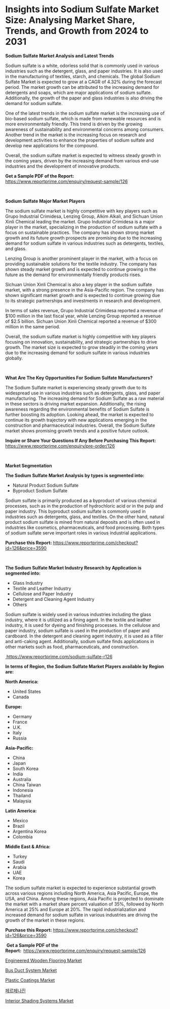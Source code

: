 <p><h1>Insights into Sodium Sulfate Market Size: Analysing Market Share, Trends, and Growth from 2024 to 2031</h1></p><p><strong>Sodium Sulfate Market Analysis and Latest Trends</strong></p>
<p><p>Sodium sulfate is a white, odorless solid that is commonly used in various industries such as the detergent, glass, and paper industries. It is also used in the manufacturing of textiles, starch, and chemicals. The global Sodium Sulfate Market is expected to grow at a CAGR of 4.32% during the forecast period. The market growth can be attributed to the increasing demand for detergents and soaps, which are major applications of sodium sulfate. Additionally, the growth of the paper and glass industries is also driving the demand for sodium sulfate.</p><p>One of the latest trends in the sodium sulfate market is the increasing use of bio-based sodium sulfate, which is made from renewable resources and is more environmentally friendly. This trend is driven by the growing awareness of sustainability and environmental concerns among consumers. Another trend in the market is the increasing focus on research and development activities to enhance the properties of sodium sulfate and develop new applications for the compound.</p><p>Overall, the sodium sulfate market is expected to witness steady growth in the coming years, driven by the increasing demand from various end-use industries and the development of innovative products.</p></p>
<p><strong>Get a Sample PDF of the Report:&nbsp;</strong> <a href="https://www.reportprime.com/enquiry/request-sample/126">https://www.reportprime.com/enquiry/request-sample/126</a></p>
<p>&nbsp;</p>
<p><strong>Sodium Sulfate Major Market Players</strong></p>
<p><p>The sodium sulfate market is highly competitive with key players such as Grupo Industrial Crimidesa, Lenzing Group, Alkim Alkali, and Sichuan Union Xinli Chemical leading the market. Grupo Industrial Crimidesa is a major player in the market, specializing in the production of sodium sulfate with a focus on sustainable practices. The company has shown strong market growth and its future growth prospects are promising due to the increasing demand for sodium sulfate in various industries such as detergents, textiles, and glass.</p><p>Lenzing Group is another prominent player in the market, with a focus on providing sustainable solutions for the textile industry. The company has shown steady market growth and is expected to continue growing in the future as the demand for environmentally friendly products rises.</p><p>Sichuan Union Xinli Chemical is also a key player in the sodium sulfate market, with a strong presence in the Asia-Pacific region. The company has shown significant market growth and is expected to continue growing due to its strategic partnerships and investments in research and development.</p><p>In terms of sales revenue, Grupo Industrial Crimidesa reported a revenue of $100 million in the last fiscal year, while Lenzing Group reported a revenue of $2.5 billion. Sichuan Union Xinli Chemical reported a revenue of $300 million in the same period.</p><p>Overall, the sodium sulfate market is highly competitive with key players focusing on innovation, sustainability, and strategic partnerships to drive growth. The market size is expected to grow steadily in the coming years due to the increasing demand for sodium sulfate in various industries globally.</p></p>
<p>&nbsp;</p>
<p><strong>What Are The Key Opportunities For Sodium Sulfate Manufacturers?</strong></p>
<p><p>The Sodium Sulfate market is experiencing steady growth due to its widespread use in various industries such as detergents, glass, and paper manufacturing. The increasing demand for Sodium Sulfate as a raw material in these sectors is driving market expansion. Additionally, the rising awareness regarding the environmental benefits of Sodium Sulfate is further boosting its adoption. Looking ahead, the market is expected to continue its growth trajectory with new applications emerging in the construction and pharmaceutical industries. Overall, the Sodium Sulfate market shows promising growth trends and a positive future outlook.</p></p>
<p><strong>Inquire or Share Your Questions If Any Before Purchasing This Report:</strong> <a href="https://www.reportprime.com/enquiry/pre-order/126">https://www.reportprime.com/enquiry/pre-order/126</a></p>
<p>&nbsp;</p>
<p><strong>Market Segmentation</strong></p>
<p><strong>The Sodium Sulfate Market Analysis by types is segmented into:</strong></p>
<p><ul><li>Natural Product Sodium Sulfate</li><li>Byproduct Sodium Sulfate</li></ul></p>
<p><p>Sodium sulfate is primarily produced as a byproduct of various chemical processes, such as in the production of hydrochloric acid or in the pulp and paper industry. This byproduct sodium sulfate is commonly used in industries such as detergents, glass, and textiles. On the other hand, natural product sodium sulfate is mined from natural deposits and is often used in industries like cosmetics, pharmaceuticals, and food processing. Both types of sodium sulfate serve important roles in various industrial applications.</p></p>
<p><strong>Purchase this Report:&nbsp;</strong><a href="https://www.reportprime.com/checkout?id=126&price=3590">https://www.reportprime.com/checkout?id=126&price=3590</a></p>
<p>&nbsp;</p>
<p><strong>The Sodium Sulfate Market Industry Research by Application is segmented into:</strong></p>
<p><ul><li>Glass Industry</li><li>Textile and Leather Industry</li><li>Cellulose and Paper Industry</li><li>Detergent and Cleaning Agent Industry</li><li>Others</li></ul></p>
<p><p>Sodium sulfate is widely used in various industries including the glass industry, where it is utilized as a fining agent. In the textile and leather industry, it is used for dyeing and finishing processes. In the cellulose and paper industry, sodium sulfate is used in the production of paper and cardboard. In the detergent and cleaning agent industry, it is used as a filler and anti-caking agent. Additionally, sodium sulfate finds applications in other markets such as food, pharmaceuticals, and construction.</p></p>
<p><a href="https://www.reportprime.com/sodium-sulfate-r126">&nbsp;https://www.reportprime.com/sodium-sulfate-r126</a></p>
<p><strong>In terms of Region, the Sodium Sulfate Market Players available by Region are:</strong></p>
<p>
    <p> <strong> North America: </strong>
        <ul>
            <li>United States</li>
            <li>Canada</li>
        </ul>
        </p> 
    <p> <strong> Europe: </strong>
        <ul>
            <li>Germany</li>
            <li>France</li>
            <li>U.K.</li>
            <li>Italy</li>
            <li>Russia</li>
        </ul>
        </p> 
    <p> <strong> Asia-Pacific: </strong>
        <ul>
            <li>China</li>
            <li>Japan</li>
            <li>South Korea</li>
            <li>India</li>
            <li>Australia</li>
            <li>China Taiwan</li>
            <li>Indonesia</li>
            <li>Thailand</li>
            <li>Malaysia</li>
        </ul>
        </p> 
    <p> <strong> Latin America: </strong>
        <ul>
            <li>Mexico</li>
            <li>Brazil</li>
            <li>Argentina Korea</li>
            <li>Colombia</li>
        </ul>
        </p> 
    <p> <strong> Middle East & Africa: </strong>
        <ul>
            <li>Turkey</li>
            <li>Saudi</li>
            <li>Arabia</li>
            <li>UAE</li>
            <li>Korea</li>
        </ul>
    </p>
    </p>
<p><p>The sodium sulfate market is expected to experience substantial growth across various regions including North America, Asia Pacific, Europe, the USA, and China. Among these regions, Asia Pacific is projected to dominate the market with a market share percent valuation of 35%, followed by North America at 25% and Europe at 20%. The rapid industrialization and increased demand for sodium sulfate in various industries are driving the growth of the market in these regions.</p></p>
<p><strong>Purchase this Report: </strong><a href="https://www.reportprime.com/checkout?id=126&price=3590">https://www.reportprime.com/checkout?id=126&price=3590</a></p>
<p>&nbsp;<strong>Get a Sample PDF of the Report:&nbsp;&nbsp;</strong><a href="https://www.reportprime.com/enquiry/request-sample/126">https://www.reportprime.com/enquiry/request-sample/126</a></p>
<p><strong></strong></p>
<p><p><a href="https://github.com/nathandecarvalho/Market-Research-Report-List-4/blob/main/engineered-wooden-flooring-market.md">Engineered Wooden Flooring Market</a></p><p><a href="https://www.linkedin.com/pulse/bus-duct-system-industry-analysis-report-its-market-size-mmmrc">Bus Duct System Market</a></p><p><a href="https://github.com/julyju69/Market-Research-Report-List-4/blob/main/plastic-coatings-market.md">Plastic Coatings Market</a></p><p><a href="https://medium.com/@mogontaenal_1539/%ED%8D%BC%ED%8E%98%EB%82%98%EC%A7%84-%EC%8B%9C%EC%9E%A5-%EB%B3%B4%EA%B3%A0%EC%84%9C-%EC%A0%9C%ED%92%88-%EC%9C%A0%ED%98%95-%EA%B2%BD%EA%B5%AC%ED%98%95-%EC%A3%BC%EC%82%AC%EC%A0%9C-%EC%B5%9C%EC%A2%85-%EC%82%AC%EC%9A%A9%EC%B2%98-%EC%A0%95%EC%8B%A0%EB%B3%91%EC%A6%9D-%EA%B5%AC%ED%86%A0%EC%96%B5%EC%A0%9C-%EB%B0%8F-%EC%A7%80%EC%97%AD-2024-2031-98a368b4c967">페르페나진</a></p><p><a href="https://issuu.com/reportprime-2/docs/interior-shading-systems-market-size-2030.pptx">Interior Shading Systems Market</a></p></p>